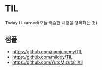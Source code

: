 # TIL

Today I Learned(오늘 학습한 내용을 정리하는 것)


## 샘플
- https://github.com/namjunemy/TIL
- https://github.com/milooy/TIL
- https://github.com/YutoMizutani/til
